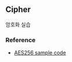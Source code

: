 ## Cipher

암호화 실습



### Reference

- [AES256 sample code](https://velog.io/@bang9dev/AES-256-%EC%97%90-%EA%B4%80%ED%95%98%EC%97%AC)

